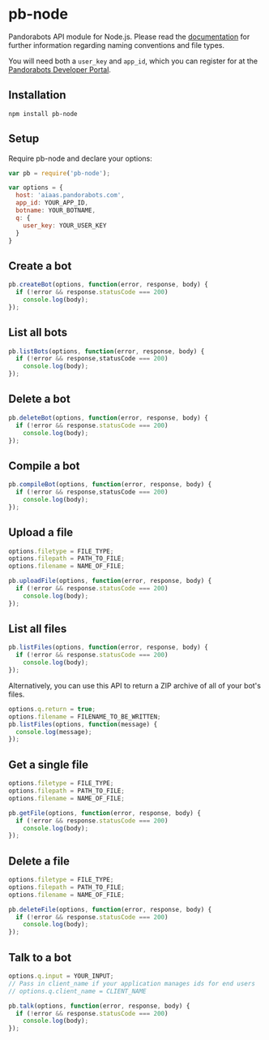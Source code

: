 pb-node
=======

Pandorabots API module for Node.js. Please read the [documentation](http://developer.pandorabots.com/docs) for further information regarding naming conventions and file types.

You will need both a `user_key` and `app_id`, which you can register for at the [Pandorabots Developer Portal](http://developer.pandorabots.com).

Installation
------------

```
npm install pb-node
```

Setup
-----

Require pb-node and declare your options:

```javascript
var pb = require('pb-node');

var options = {
  host: 'aiaas.pandorabots.com',
  app_id: YOUR_APP_ID,
  botname: YOUR_BOTNAME,
  q: {
    user_key: YOUR_USER_KEY
  }
}
```

Create a bot
------------

```javascript
pb.createBot(options, function(error, response, body) {
  if (!error && response.statusCode === 200)
    console.log(body);
});
```

List all bots
-------------

```javascript
pb.listBots(options, function(error, response, body) {
  if (!error && response,statusCode === 200)
    console.log(body);
});
```

Delete a bot
------------

```javascript
pb.deleteBot(options, function(error, response, body) {
  if (!error && response.statusCode === 200)  
    console.log(body);
});
```

Compile a bot
-------------

```javascript
pb.compileBot(options, function(error, response, body) {
  if (!error && response,statusCode === 200)
    console.log(body);
});
```

Upload a file
-------------

```javascript
options.filetype = FILE_TYPE;
options.filepath = PATH_TO_FILE;
options.filename = NAME_OF_FILE;

pb.uploadFile(options, function(error, response, body) {
  if (!error && response.statusCode === 200)  
    console.log(body);
});
```

List all files
--------------

```javascript
pb.listFiles(options, function(error, response, body) {
  if (!error && response.statusCode === 200)
    console.log(body);
});
```

Alternatively, you can use this API to return a ZIP archive of all of your bot's files. 

```javascript
options.q.return = true;
options.filename = FILENAME_TO_BE_WRITTEN;
pb.listFiles(options, function(message) {
  console.log(message);
});
```

Get a single file
-----------------

```javascript
options.filetype = FILE_TYPE;
options.filepath = PATH_TO_FILE;
options.filename = NAME_OF_FILE;

pb.getFile(options, function(error, response, body) {
  if (!error && response.statusCode === 200)
    console.log(body);
});
```

Delete a file
-------------

```javascript
options.filetype = FILE_TYPE;
options.filepath = PATH_TO_FILE;
options.filename = NAME_OF_FILE;

pb.deleteFile(options, function(error, response, body) {
  if (!error && response.statusCode === 200)
    console.log(body);
});
```

Talk to a bot
-------------

```javascript
options.q.input = YOUR_INPUT;
// Pass in client_name if your application manages ids for end users
// options.q.client_name = CLIENT_NAME

pb.talk(options, function(error, response, body) {
  if (!error && response.statusCode === 200)
    console.log(body);
});
```

